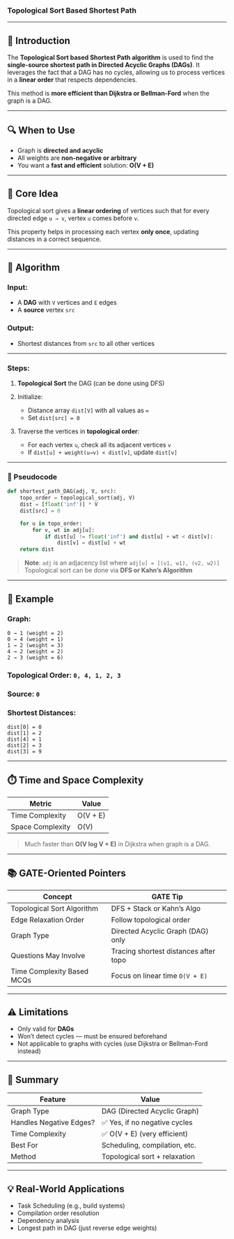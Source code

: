 
### Topological Sort Based Shortest Path

---

## 🚀 Introduction

The **Topological Sort based Shortest Path algorithm** is used to find the **single-source shortest path in Directed Acyclic Graphs (DAGs)**. It leverages the fact that a DAG has no cycles, allowing us to process vertices in a **linear order** that respects dependencies.

This method is **more efficient than Dijkstra or Bellman-Ford** when the graph is a DAG.

---

## 🔍 When to Use

* Graph is **directed and acyclic**
* All weights are **non-negative or arbitrary**
* You want a **fast and efficient** solution: **O(V + E)**

---

## 🧠 Core Idea

Topological sort gives a **linear ordering** of vertices such that for every directed edge `u → v`, vertex `u` comes before `v`.

This property helps in processing each vertex **only once**, updating distances in a correct sequence.

---

## 🧾 Algorithm

### Input:

* A **DAG** with `V` vertices and `E` edges
* A **source** vertex `src`

### Output:

* Shortest distances from `src` to all other vertices

---

### Steps:

1. **Topological Sort** the DAG (can be done using DFS)
2. Initialize:

   * Distance array `dist[V]` with all values as `∞`
   * Set `dist[src] = 0`
3. Traverse the vertices in **topological order**:

   * For each vertex `u`, check all its adjacent vertices `v`
   * If `dist[u] + weight(u→v) < dist[v]`, update `dist[v]`

---

### 🔧 Pseudocode

```python
def shortest_path_DAG(adj, V, src):
    topo_order = topological_sort(adj, V)
    dist = [float('inf')] * V
    dist[src] = 0

    for u in topo_order:
        for v, wt in adj[u]:
            if dist[u] != float('inf') and dist[u] + wt < dist[v]:
                dist[v] = dist[u] + wt
    return dist
```

> **Note**: `adj` is an adjacency list where `adj[u] = [(v1, w1), (v2, w2)]`
> Topological sort can be done via **DFS or Kahn’s Algorithm**

---

## 🧪 Example

### Graph:

```
0 → 1 (weight = 2)
0 → 4 (weight = 1)
1 → 2 (weight = 3)
4 → 2 (weight = 2)
2 → 3 (weight = 6)
```

### Topological Order: `0, 4, 1, 2, 3`

### Source: `0`

### Shortest Distances:

```
dist[0] = 0
dist[1] = 2
dist[4] = 1
dist[2] = 3
dist[3] = 9
```

---

## ⏱️ Time and Space Complexity

| Metric           | Value    |
| ---------------- | -------- |
| Time Complexity  | O(V + E) |
| Space Complexity | O(V)     |

> Much faster than **O(V log V + E)** in Dijkstra when graph is a DAG.

---

## 📚 GATE-Oriented Pointers

| Concept                    | GATE Tip                              |
| -------------------------- | ------------------------------------- |
| Topological Sort Algorithm | DFS + Stack or Kahn’s Algo            |
| Edge Relaxation Order      | Follow topological order              |
| Graph Type                 | Directed Acyclic Graph (DAG) only     |
| Questions May Involve      | Tracing shortest distances after topo |
| Time Complexity Based MCQs | Focus on linear time `O(V + E)`       |

---

## ⚠️ Limitations

* Only valid for **DAGs**
* Won’t detect cycles — must be ensured beforehand
* Not applicable to graphs with cycles (use Dijkstra or Bellman-Ford instead)

---

## 📌 Summary

| Feature                 | Value                         |
| ----------------------- | ----------------------------- |
| Graph Type              | DAG (Directed Acyclic Graph)  |
| Handles Negative Edges? | ✅ Yes, if no negative cycles  |
| Time Complexity         | ✅ O(V + E) (very efficient)   |
| Best For                | Scheduling, compilation, etc. |
| Method                  | Topological sort + relaxation |

---

## 💡 Real-World Applications

* Task Scheduling (e.g., build systems)
* Compilation order resolution
* Dependency analysis
* Longest path in DAG (just reverse edge weights)

